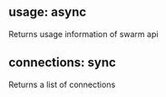 ## usage: async
Returns usage information of swarm api

## connections: sync
Returns a list of connections


